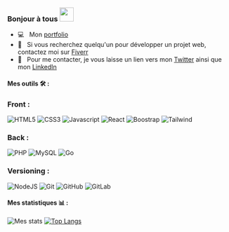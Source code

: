 ### Bonjour à tous <img src="https://media.giphy.com/media/hvRJCLFzcasrR4ia7z/giphy.gif" width="32px">

- 💻 &nbsp; Mon [portfolio](https://ryan-pina.com/)
- 💼 &nbsp; Si vous recherchez quelqu'un pour développer un projet web, contactez moi sur [Fiverr](https://www.fiverr.com/n95ryan)
- 💬 &nbsp; Pour me contacter, je vous laisse un lien vers mon [Twitter](https://twitter.com/N95_Ryan) ainsi que mon [LinkedIn](https://www.linkedin.com/in/ryan-pina-silasse/)

#### Mes outils 🛠 :
  ### Front :

![HTML5](https://img.shields.io/badge/HTML5-orange?style=for-the-badge&logo=html5&logoColor=white&color=rgb(227%2C%2079%2C%2038))
![CSS3](https://img.shields.io/badge/CSS3-blue?style=for-the-badge&logo=css3&logoColor=white&color=%231572B6)
![Javascript](https://img.shields.io/badge/Javascript-blue?style=for-the-badge&logo=javascript&logoColor=%23F7DF1E&color=grey)
![React](https://img.shields.io/badge/React-blue?style=for-the-badge&logo=react&logoColor=grey&color=%2361DAFB)
![Boostrap](https://img.shields.io/badge/Bootstrap-black?style=for-the-badge&logo=bootstrap&logoColor=white&color=%237952B3)
![Tailwind](https://img.shields.io/badge/Tailwind-blue?style=for-the-badge&logo=tailwindcss&logoColor=white&color=%2306B6D4)

  ### Back :
  
![PHP](https://img.shields.io/badge/PHP-black?style=for-the-badge&logo=php&logoColor=white&color=%23777BB4)
![MySQL](https://img.shields.io/badge/MySQL-black?style=for-the-badge&logo=mysql&logoColor=white&color=%234479A1)
![Go](https://img.shields.io/badge/GO-black?style=for-the-badge&logo=go&logoColor=white&color=%2300ADD8)

  ### Versioning :

![NodeJS](https://img.shields.io/badge/NodeJS-black?style=for-the-badge&logo=nodedotjs&logoColor=white&color=%23339933)
![Git](https://img.shields.io/badge/Git-black?style=for-the-badge&logo=git&logoColor=white&color=%23F05032)
![GitHub](https://img.shields.io/badge/GitHub-black?style=for-the-badge&logo=github&logoColor=white&color=%23181717)
![GitLab](https://img.shields.io/badge/GitLab-black?style=for-the-badge&logo=gitlab&logoColor=white&color=%23FC6D26)


#### Mes statistiques 📊 :

![Mes stats](https://github-readme-stats.vercel.app/api?username=N95Ryan&show_icons=true&theme=tokyonight)
[![Top Langs](https://github-readme-stats.vercel.app/api/top-langs/?username=N95Ryan&layout=donut&theme=tokyonight)](https://github.com/anuraghazra/github-readme-stats)
